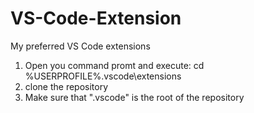# VS-Code-Extension
My preferred VS Code extensions

1. Open you command promt and execute: cd %USERPROFILE%\.vscode\extensions
2. clone the repository
3. Make sure that ".vscode" is the root of the repository
